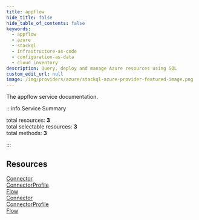 ```yaml
---
title: appflow
hide_title: false
hide_table_of_contents: false
keywords:
  - appflow
  - azure
  - stackql
  - infrastructure-as-code
  - configuration-as-data
  - cloud inventory
description: Query, deploy and manage Azure resources using SQL
custom_edit_url: null
image: /img/providers/azure/stackql-azure-provider-featured-image.png
---
```


The appflow service documentation.

:::info Service Summary

<div class="row">
<div class="providerDocColumn">
<span>total resources:&nbsp;<b>3</b></span><br />
<span>total selectable resources:&nbsp;<b>3</b></span><br />
<span>total methods:&nbsp;<b>3</b></span><br />
</div>
</div>

:::

## Resources
<div class="row">
<div class="providerDocColumn">
<a href="/providers/azure/appflow/Connector/">Connector</a><br />
<a href="/providers/azure/appflow/ConnectorProfile/">ConnectorProfile</a><br />
<a href="/providers/azure/appflow/Flow/">Flow</a>
</div>
<div class="providerDocColumn">
<a href="/providers/azure/appflow/Connector/">Connector</a><br />
<a href="/providers/azure/appflow/ConnectorProfile/">ConnectorProfile</a><br />
<a href="/providers/azure/appflow/Flow/">Flow</a>
</div>
</div>